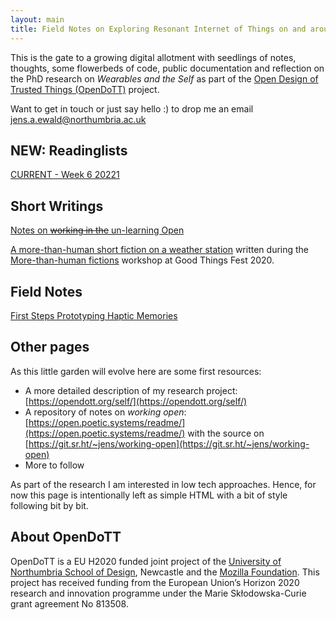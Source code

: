 ```yaml
---
layout: main
title: Field Notes on Exploring Resonant Internet of Things on and around the Body
---
```


This is the gate to a growing digital allotment with seedlings of notes, thoughts, some flowerbeds of code, public documentation and reflection on the PhD research on _Wearables and the Self_ as part of the [Open Design of Trusted Things (OpenDoTT)](https://opendott.org) project.

Want to get in touch or just say hello :) to drop me an email [jens.a.ewald@northumbria.ac.uk](mailto:jens.a.ewald@northumbria.ac.uk)

## NEW: Readinglists

[CURRENT - Week 6 20221](reading/20210208-readinglist)

## Short Writings

[Notes on ~~working in the~~ un-learning Open](posts/unlearning-open)

[A more-than-human short fiction on a weather station](posts/a-weather-station) written during the [More-than-human fictions](https://2020conf.thingscon.org/2020/11/26/more-than-human-fictions/) workshop at Good Things Fest 2020.

## Field Notes

[First Steps Prototyping Haptic Memories](notes/20201130180325-haptic-memories-prototyping)

## Other pages

As this little garden will evolve here are some first resources:

- A more detailed description of my research project: [https://opendott.org/self/](https://opendott.org/self/)
- A repository of notes on _working open_: [https://open.poetic.systems/readme/](https://open.poetic.systems/readme/) with the source on [https://git.sr.ht/~jens/working-open](https://git.sr.ht/~jens/working-open)
- More to follow

As part of the research I am interested in low tech approaches. Hence, for now this page is intentionally left as simple HTML with a bit of style following bit by bit.


## About OpenDoTT

OpenDoTT is a EU H2020 funded joint project of the [University of Northumbria School of Design](https://northumbria.ac.uk/about-us/academic-departments/northumbria-school-of-design/), Newcastle and the [Mozilla Foundation](https://foundation.mozilla.org/). This project has received funding from the European Union’s Horizon 2020 research and innovation programme under the Marie Skłodowska-Curie grant agreement No 813508.
